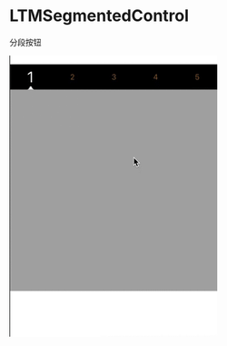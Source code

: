 # LTMSegmentedControl
分段按钮

![效果](https://github.com/Les-Trois-Mousquetaires/LTMSegmentedControl/blob/master/tutorial.gif)
